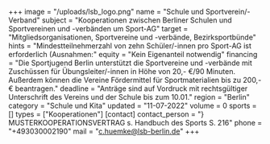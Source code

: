 +++
image = "/uploads/lsb_logo.png"
name = "Schule und Sportverein/-Verband"
subject = "Kooperationen zwischen Berliner Schulen und Sportvereinen und -verbänden um Sport-AG"
target = "Mitgliedsorganisationen, Sportvereine und -verbände, Bezirksportbünde"
hints = "Mindestteilnehmerzahl von zehn Schüler/-innen pro Sport-AG ist erforderlich (Ausnahmen:"
equity = "Kein Eigenanteil notwendig"
financing = "Die Sportjugend Berlin unterstützt die Sportvereine und -verbände mit Zuschüssen für Übungsleiter/-innen in Höhe von 20,- €/90 Minuten. Außerdem können die Vereine Fördermittel für Sportmaterialien bis zu 200,- € beantragen."
deadline = "Anträge sind auf Vordruck mit rechtsgültiger Unterschrift des Vereins und der Schule bis zum 10.01."
region = "Berlin"
category = "Schule und Kita"
updated = "11-07-2022"
volume = 0
sports = []
types = ["Kooperationen"]
[contact]
contact_person = "} MUSTERKOOPERATIONSVERTRAG s. Handbuch des Sports S. 216"
phone = "+493030002190"
mail = "c.huemke@lsb-berlin.de"
+++
